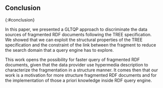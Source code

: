## Conclusion
{:#conclusion}

In this paper, we presented a GLTQP approach to 
discriminate the data sources of fragmented RDF documents following the TREE specification. 
We showed that we can exploit the structural properties of the TREE specification 
and the constraint of the link between the fragment to reduce the search domain
that a query engine has to explore.

This work opens the possibility for faster query of fragmented RDF documents, 
given that the data provider use hypermedia description to characterize the fragmentation
in a structure manner. 
It comes then that our work is a motivation for more structure fragmented RDF documents
and for the implementation of those a priori knowledge inside RDF query engine.